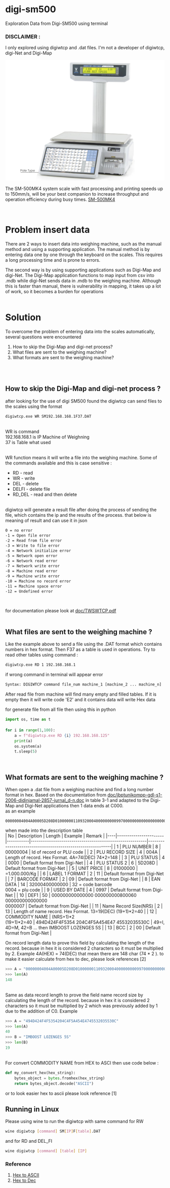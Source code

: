 # digi-sm500
Exploration Data from Digi-SM500 using terminal

### DISCLAIMER :
I only explored using digiwtcp and .dat files. I'm not a developer of digiwtcp, digi-Net and Digi-Map 

![Digi SM500 Pic](/assets/SM_500_MK4.png "Digi SM500")

The SM-500MK4 system scale with fast processing and printing speeds up to 150mm/s, will be your best companion to increase throughput and operation efficiency during busy times. [SM-500MK4](https://www.digisystem.com/products/PRD00292/)

<br/>

# Problem insert data
There are 2 ways to insert data into weighing machine, such as the manual method and using a supporting application. The manual method is by entering data one by one through the keyboard on the scales. This requires a long processing time and is prone to errors. 

The second way is by using supporting applications such as Digi-Map and digi-Net. The Digi-Map application functions to map input from csv into .mdb while digi-Net sends data in .mdb to the weighing machine. Although this is faster than manual, there is vulnerability in mapping, it takes up a lot of work, so it becomes a burden for operations
<br/>
<br/>
# Solution 
To overcome the problem of entering data into the scales automatically, several questions were encountered
1. How to skip the Digi-Map and digi-net process?
2. What files are sent to the weighing machine?
3. What formats are sent to the weighing machine?
<br/>
<br/>

## How to skip the Digi-Map and digi-net process ?
after looking for the use of digi SM500 found the digiwtcp can send files to the scales using the format 

```cmd
digiwtcp.exe WR SM192.168.168.1F37.DAT
```
<br>
WR is command <br>
192.168.168.1 is IP Machine of Weighning<br>
37 is Table what used<br>
<br/>

WR function means it will write a file into the weighing machine. Some of the commands available and this is case sensitive :
<ul>
<li> RD - read </li>
<li> WR - write </li>
<li> DEL - delete </li>
<li> DELFI - delete file </li>
<li> RD_DEL - read and then delete </li>
</ul>
<br>
digiwtcp will generate a result file after doing the process of sending the file, which contains the ip and the results of the process. that below is meaning of result and can use it in json 

<br/>

```
0 = no error
-1 = Open file error
-2 = Read from file error
-3 = Write to file error
-4 = Network initialize error
-5 = Network open error
-6 = Network read error
-7 = Network write error
-8 = Machine read error
-9 = Machine write error
-10 = Machine no record error
-11 = Machine space error
-12 = Undefined error
```
<br/>

for documentation please look at [doc/TWSWTCP.pdf](https://github.com/teguhteja/digi-sm500/doc/TWSWTCP.pdf) 
<br><br>
## What files are sent to the weighing machine ?
Like the example above to send a file using the .DAT format which contains numbers in hex format. Then F37 as a table is used in operations. Try to read other tables using command :
```cmd
digiwtcp.exe RD 1 192.168.168.1 
```

if wrong command in terminal will appear error 

```cmd
Syntax: DIGIWTCP command file_num machine_1 [machine_2 ... machine_n]
```


After read file from machine will find many empty and filled tables. If it is empty then it will write code 'E2' and it contains data will write Hex data

for generate file from all file then using this in python

```python
import os, time as t

for i in range(1,100):
    a = f"digiwtcp.exe RD {i} 192.168.168.125"
    print(a)
    os.system(a)
    t.sleep(5)

```
<br>

## What formats are sent to the weighing machine ?
When open a .dat file from a weighing machine and find a long number format in hex. Based on the documentation from [doc/jbptunikompp-gdl-s1-2006-didinjamal-2857-jurnal_d-n.doc](https://github.com/teguhteja/digi-sm500/blob/master/doc/jbptunikompp-gdl-s1-2006-didinjamal-2857-jurnal_d-n.doc?raw=true) in table 3-1 and adapted to the Digi-Map and Digi-Net applications then 1 data ends at C000.<br>
as an example
```
00000004004A00005D208D010000001109320004000000000997000000000000000000000000800060000000000000000000000713494D424F4F5354204C4F5A454E4745532035530C00
```
when made into the description table
<br>
| No | Description           | Length    | Example                                                 | Remark                                                     |
|----|-----------------------|-----------|---------------------------------------------------------|------------------------------------------------------------|
| 1  | PLU NUMBER            | 8         | 00000004                                                | Id of record  or PLU code                                  |
| 2  | PLU RECORD SIZE       | 4         | 004A                                                    | Length of record.  Hex Format. 4A=74(DEC) 74*2=148         |
| 3  | PLU STATUS            | 4         | 0000                                                    | Default format  from Digi-Net                               |
| 4  | PLU STATUS 2          | 6         | 5D208D                                                  | Default format  from Digi-Net                               |
| 5  | UNIT PRICE            | 8         | 01000000                                                | =1.000.000/Kg                                              |
| 6  | LABEL 1 FORMAT        | 2         | 11                                                      | Default format  from Digi-Net                               |
| 7  | BARCODE FORMAT        | 2         | 09                                                      | Default format  from Digi-Net                               |
| 8  | EAN DATA              | 14        | 32000400000000                                          | 32 = code barcode<br> 0004 = plu code                          |
| 9  | USED BY DATE          | 4         | 0997                                                    | Default format  from Digi-Net                               |
| 10 | DEF1                  | 50        | 000000000000000 000000000800060 000000000000000<br>0000007 | Default format  from Digi-Net                               |
| 11 | Name Record Size(NRS) | 2         | 13                                                      | Length of name record.  Hex Format. 13=19(DEC) (19+1)*2=40 |
| 12 | COMMODITY NAME        | (NRS+1)*2<br>(19+1)*2=40 | 494D424F4F5354 204C4F5A454E47 45532035530C              | 49=I, 4D=M, 42=B ... then  IMBOOST LOZENGES 5S             |
| 13 | BCC                   | 2         | 00                                                      | Default format  from Digi-Net                               |
<br>

On record length data to prove this field by calculating the length of the record. because in hex it is considered 2 characters so it must be multiplied by 2. Example 4A(HEX) = 74(DEC) that mean there are 148 char (74 * 2 ). to make it easier calculate from hex to dec, please look references [2]
<br>
```python
>>> A = "00000004004A00005D208D010000001109320004000000000997000000000000000000000000800060000000000000000000000713494D424F4F5354204C4F5A454E4745532035530C00"
>>> len(A)
148
```
<br>
Same as data record length to prove the field name record size by calculating the length of the record. because in hex it is considered 2 characters so it must be multiplied by 2 which was previously added by 1 due to the addition of C0. Example

```python
>>> A = "494D424F4F5354204C4F5A454E4745532035530C"
>>> len(A)
40
>>> B = "IMBOOST LOZENGES 5S"
>>> len(B)
19

```

<br/>For convert COMMODITY NAME from HEX to ASCI then use code below :

```python
def my_convert_hex(hex_string):
    bytes_object = bytes.fromhex(hex_string)
    return bytes_object.decode("ASCII")

```
or to look easier hex to ascii please look reference [1]

## Running in Linux

Please using wine to run the digiwtcp with same command
for RW
```sh
wine digiwtcp [command] SM[IP]F[table].DAT
```
and for RD and DEL_FI
```sh
wine digiwtcp [command] [table] [IP]
```

### Reference
1. [Hex to ASCII ](https://www.rapidtables.com/convert/number/hex-to-ascii.html)
2. [Hex to Dec](https://www.rapidtables.com/convert/number/hex-to-decimal.html)